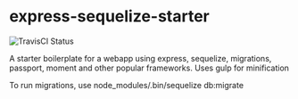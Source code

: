 # express-sequelize-starter
![TravisCI Status](https://travis-ci.org/ox42/express-sequelize-starter.svg?branch=master)

A starter boilerplate for a webapp using express, sequelize, migrations, passport, moment and other popular frameworks. Uses gulp for minification


To run migrations, use
node_modules/.bin/sequelize db:migrate